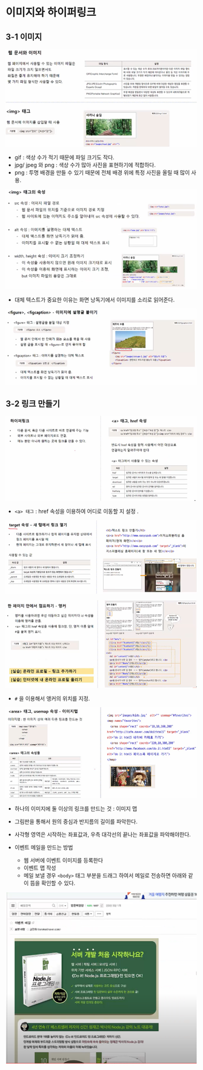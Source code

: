 # 이미지와 하이퍼링크 



## 3-1 이미지 

![image-20200521083221998](images/image-20200521083221998.png)

- gif : 색상 수가 적기 때문에 파일 크기도 작다. 
- jpg/ jpeg 와 png : 색상 수가 많아 사진을 표현하기에 적합하다. 
- png : 투명 배경을 만들 수 있기 때문에 전체 배경 위에 특정 사진을 올릴 때 많이 사용. 



![image-20200521083229036](images/image-20200521083229036.png)

- 대체 텍스트가 중요한 이유는 화면 낭독기에서 이미지를 소리로 읽어준다. 

![image-20200521083235624](images/image-20200521083235624.png)



## 3-2 링크 만들기 

![image-20200521083242218](images/image-20200521083242218.png)

- `<a> 태그` : href 속성을 이용하여 어디로 이동할 지 설정 . 

![image-20200521083248440](images/image-20200521083248440.png)

![image-20200521083255960](images/image-20200521083255960.png)

- `#` 을 이용해서 앵커의 위치를 지정. 



![image-20200521083303781](images/image-20200521083303781.png)

- 하나의 이미지에 둘 이상의 링크를 만드는 것 : 이미지 맵 



- 그림판을 통해서 원의 중심과 반지름의 길이를 파악한다. 
- 사각형 영역은 시작하는 좌표값과, 우측 대각선의 끝나는 좌표값을 파악해야한다. 



- 이벤트 메일을 만드는 방법 
  - 웹 서버에 이벤트 이미지를 등록한다 
  - 이벤트 맵 작성 
  - 메일 보낼 경우 `<body>` 태그 부분을 드래그 하여서 메일로 전송하면 아래와 같이 뜸을 확인할 수 있다. 

![image-20200521083313494](images/image-20200521083313494.png)







